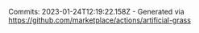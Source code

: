 Commits: 2023-01-24T12:19:22.158Z - Generated via https://github.com/marketplace/actions/artificial-grass
<br>
